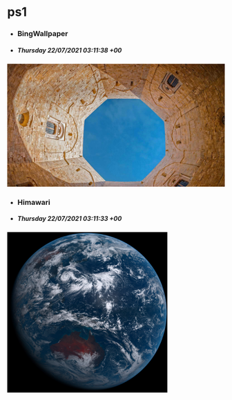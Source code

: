 # ps1

- ### BingWallpaper
- ##### Thursday 22/07/2021 03:11:38 +00
<img src="BingWallpaper/latest.jpg" width="700" height="auto" title="👉  BingWallpaper  👈">


- ### Himawari 
- ##### Thursday 22/07/2021 03:11:33 +00
<img src="Himawari/latest.jpg" width="auto" height="371" title="👉  Himawari  👈">









